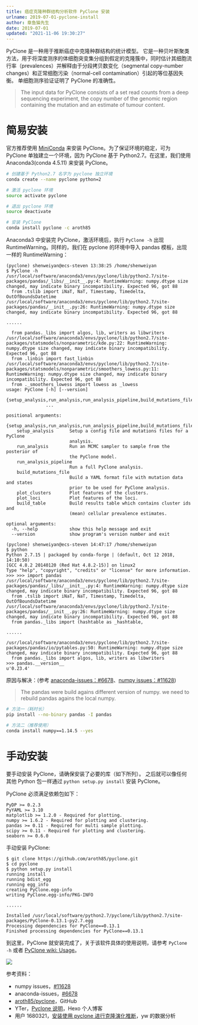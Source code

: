 ```yaml
---
title: 癌症克隆种群结构分析软件 PyClone 安装
urlname: 2019-07-01-pyclone-install
author: 章鱼猫先生
date: 2019-07-01
updated: "2021-11-06 19:30:27"
---
```


PyClone 是一种用于推断癌症中克隆种群结构的统计模型。 它是一种贝叶斯聚类方法，用于将深度测序的体细胞突变集分组到假定的克隆簇中，同时估计其细胞流行率（prevalences）并解释由于分段拷贝数变化（segmental copy-number changes）和正常细胞污染（normal-cell contamination）引起的等位基因失衡。 单细胞测序验证证明了 PyClone 的准确性。

> The input data for PyClone consists of a set read counts from a deep sequencing experiment, the copy number of the genomic region containing the mutation and an estimate of tumour content.

# 简易安装

官方推荐使用 [MiniConda](https://conda.io/miniconda.html) 来安装 PyClone。为了保证环境的稳定，可为 PyClone 单独建立一个环境，因为 PyClone 基于 Python2.7。在这里，我们使用 Anaconda3(conda 4.5.11) 来安装 PyClone。

```bash
# 创建基于 Python2.7 名字为 pyclone 独立环境
conda create --name pyclone python=2

# 激活 pyclone 环境
source activate pyclone

# 退出 pyclone 环境
source deactivate

# 安装 PyClone
conda install pyclone -c aroth85
```

Anaconda3 中安装完 PyClone，激活环境后，执行 `PyClone -h` 出现 RuntimeWarning。同样的，我们在 pyclone 的环境中导入 pandas 模板，出现一样的 RuntimeWarning：

    (pyclone) shenweiyan@ecs-steven 13:38:25 /home/shenweiyan
    $ PyClone -h
    /usr/local/software/anaconda3/envs/pyclone/lib/python2.7/site-packages/pandas/_libs/__init__.py:4: RuntimeWarning: numpy.dtype size changed, may indicate binary incompatibility. Expected 96, got 88
      from .tslib import iNaT, NaT, Timestamp, Timedelta, OutOfBoundsDatetime
    /usr/local/software/anaconda3/envs/pyclone/lib/python2.7/site-packages/pandas/__init__.py:26: RuntimeWarning: numpy.dtype size changed, may indicate binary incompatibility. Expected 96, got 88

    ......

      from pandas._libs import algos, lib, writers as libwriters
    /usr/local/software/anaconda3/envs/pyclone/lib/python2.7/site-packages/statsmodels/nonparametric/kde.py:22: RuntimeWarning: numpy.dtype size changed, may indicate binary incompatibility. Expected 96, got 88
      from .linbin import fast_linbin
    /usr/local/software/anaconda3/envs/pyclone/lib/python2.7/site-packages/statsmodels/nonparametric/smoothers_lowess.py:11: RuntimeWarning: numpy.dtype size changed, may indicate binary incompatibility. Expected 96, got 88
      from ._smoothers_lowess import lowess as _lowess
    usage: PyClone [-h] [--version]
                   {setup_analysis,run_analysis,run_analysis_pipeline,build_mutations_file,plot_clusters,plot_loci,build_table}
                   ...

    positional arguments:
      {setup_analysis,run_analysis,run_analysis_pipeline,build_mutations_file,plot_clusters,plot_loci,build_table}
        setup_analysis      Setup a config file and mutations files for a PyClone
                            analysis.
        run_analysis        Run an MCMC sampler to sample from the posterior of
                            the PyClone model.
        run_analysis_pipeline
                            Run a full PyClone analysis.
        build_mutations_file
                            Build a YAML format file with mutation data and states
                            prior to be used for PyClone analysis.
        plot_clusters       Plot features of the clusters.
        plot_loci           Plot features of the loci.
        build_table         Build results table which contains cluster ids and
                            (mean) cellular prevalence estimates.

    optional arguments:
      -h, --help            show this help message and exit
      --version             show program's version number and exit

    (pyclone) shenweiyan@ecs-steven 14:47:17 /home/shenweiyan
    $ python
    Python 2.7.15 | packaged by conda-forge | (default, Oct 12 2018, 14:10:50)
    [GCC 4.8.2 20140120 (Red Hat 4.8.2-15)] on linux2
    Type "help", "copyright", "credits" or "license" for more information.
    >>> >>> import pandas
    /usr/local/software/anaconda3/envs/pyclone/lib/python2.7/site-packages/pandas/_libs/__init__.py:4: RuntimeWarning: numpy.dtype size changed, may indicate binary incompatibility. Expected 96, got 88
      from .tslib import iNaT, NaT, Timestamp, Timedelta, OutOfBoundsDatetime
    /usr/local/software/anaconda3/envs/pyclone/lib/python2.7/site-packages/pandas/__init__.py:26: RuntimeWarning: numpy.dtype size changed, may indicate binary incompatibility. Expected 96, got 88
      from pandas._libs import (hashtable as _hashtable,

    ......

    /usr/local/software/anaconda3/envs/pyclone/lib/python2.7/site-packages/pandas/io/pytables.py:50: RuntimeWarning: numpy.dtype size changed, may indicate binary incompatibility. Expected 96, got 88
      from pandas._libs import algos, lib, writers as libwriters
    >>> pandas.__version__
    u'0.23.4'

原因与解决：(参考 [anaconda-issues：#6678](https://github.com/ContinuumIO/anaconda-issues/issues/6678)、[numpy issues：#11628](https://github.com/numpy/numpy/issues/11628))

> The pandas were build agains different version of numpy. we need to rebuild pandas agains the local numpy.

```bash
# 方法一（耗时长）
pip install --no-binary pandas -I pandas

# 方法二（推荐使用）
conda install numpy==1.14.5 --yes
```

# 手动安装

要手动安装 PyClone，请确保安装了必要的库（如下所列）。 之后就可以像任何其他 Python 包一样通过 `python setup.py install` 安装 PyClone。

PyClone 必须满足依赖包如下：

    PyDP >= 0.2.3
    PyYAML >= 3.10
    matplotlib >= 1.2.0 - Required for plotting.
    numpy >= 1.6.2 - Required for plotting and clustering.
    pandas >= 0.11 - Required for multi sample plotting.
    scipy >= 0.11 - Required for plotting and clustering.
    seaborn >= 0.6.0

手动安装 PyClone:

    $ git clone https://github.com/aroth85/pyclone.git
    $ cd pyclone
    $ python setup.py install
    running install
    running bdist_egg
    running egg_info
    creating PyClone.egg-info
    writing PyClone.egg-info/PKG-INFO

    ......

    Installed /usr/local/software/python2.7/pyclone/lib/python2.7/site-packages/PyClone-0.13.1-py2.7.egg
    Processing dependencies for PyClone==0.13.1
    Finished processing dependencies for PyClone==0.13.1

到这里，PyClone 就安装完成了，关于该软件具体的使用说明，请参考 `PyClone -h` 或者 [PyClone wiki: Usage](https://bitbucket.org/aroth85/pyclone/wiki/Usage)。

![](https://shub-1251708715.cos.ap-guangzhou.myqcloud.com/elog-cookbook-img/FnW938o1bkVHlZD3xyWEMxiI4Xnq.png)

参考资料：

- numpy issues，[#11628](https://github.com/numpy/numpy/issues/11628)
- anaconda-issues，[#6678](https://github.com/ContinuumIO/anaconda-issues/issues/6678)
- [aroth85/pyclone](https://github.com/aroth85/pyclone)，GitHub
- YTer，[Pyclone 说明](https://yantinger.com/2018/01/24/pyclone%E8%AF%B4%E6%98%8E/index.html?d=1541053376887)，Hexo 个人博客
- 用户 1680321，[安装使用 pyclone 进行克隆演化推断](https://cloud.tencent.com/developer/article/1111984)，yw 的数据分析
